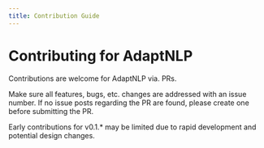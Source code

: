 ```yaml
---
title: Contribution Guide
---
```


# Contributing for AdaptNLP

Contributions are welcome for AdaptNLP via. PRs.

Make sure all features, bugs, etc. changes are addressed with an issue number.  If no issue posts regarding the PR are found, please create one before submitting the PR.

Early contributions for v0.1.* may be limited due to rapid development and potential design changes.